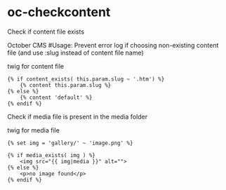 # oc-checkcontent
Check if content file exists

October CMS
#Usage:
Prevent error log if choosing non-existing content file (and use :slug instead of content file name)

twig for content file
```
{% if content_exists( this.param.slug ~ '.htm') %}
    {% content this.param.slug %}
{% else %}
    {% content 'default' %}
{% endif %}
```
Check if media file is present in the media folder

twig for media file
```
{% set img = 'gallery/' ~ 'image.png' %}

{% if media_exists( img ) %}
    <img src="{{ img|media }}" alt="">
{% else %}
    <p>no image found</p>
{% endif %}
```